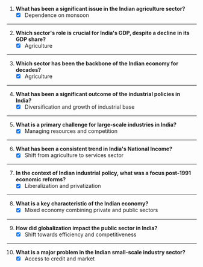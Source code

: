 1. **What has been a significant issue in the Indian agriculture sector?**
	- [x] Dependence on monsoon
---
2. **Which sector's role is crucial for India's GDP, despite a decline in its GDP share?**
	- [x] Agriculture
---
3. **Which sector has been the backbone of the Indian economy for decades?**
	- [x] Agriculture
---
4. **What has been a significant outcome of the industrial policies in India?**
	- [x] Diversification and growth of industrial base
---
5. **What is a primary challenge for large-scale industries in India?**
	- [x] Managing resources and competition
---
6. **What has been a consistent trend in India's National Income?**
	- [x] Shift from agriculture to services sector
---
7. **In the context of Indian industrial policy, what was a focus post-1991 economic reforms?**
	- [x] Liberalization and privatization
---
8. **What is a key characteristic of the Indian economy?**
	- [x] Mixed economy combining private and public sectors
---
9. **How did globalization impact the public sector in India?**
	- [x] Shift towards efficiency and competitiveness
---
10. **What is a major problem in the Indian small-scale industry sector?**
	- [x] Access to credit and market